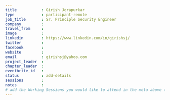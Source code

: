 ```yaml
---
title           : Girish Jorapurkar
type            : participant-remote
job_title       : Sr. Principle Security Engineer
company         : 
travel_from     :
image           : 
linkedin        : https://www.linkedin.com/in/girishsj/
twitter         :
facebook        :
website         :
email           : girishsj@yahoo.com
project_leader  :
chapter_leader  :
eventbrite_id   :
status          : add-details
sessions        :
notes           :
# add the Working Sessions you would like to attend in the meta above (use the session's title) e.g. sessions (one per line): -Security Playbooks Diagrams -Hackathon Daily Sessions
---
```


<!-- put more details about participant here -->
